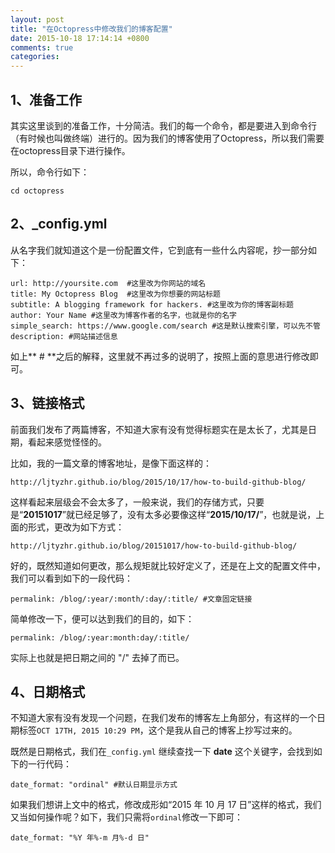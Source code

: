 ```yaml
---
layout: post
title: "在Octopress中修改我们的博客配置"
date: 2015-10-18 17:14:14 +0800
comments: true
categories: 
---
```



## 1、准备工作

其实这里谈到的准备工作，十分简洁。我们的每一个命令，都是要进入到命令行（有时候也叫做终端）进行的。因为我们的博客使用了Octopress，所以我们需要在octopress目录下进行操作。

所以，命令行如下：

```
cd octopress
```

## 2、_config.yml

从名字我们就知道这个是一份配置文件，它到底有一些什么内容呢，抄一部分如下：

```
url: http://yoursite.com  #这里改为你网站的域名
title: My Octopress Blog  #这里改为你想要的网站标题
subtitle: A blogging framework for hackers. #这里改为你的博客副标题
author: Your Name #这里改为博客作者的名字，也就是你的名字
simple_search: https://www.google.com/search #这是默认搜索引擎，可以先不管
description: #网站描述信息
```

如上** # **之后的解释，这里就不再过多的说明了，按照上面的意思进行修改即可。

<!--more-->

## 3、链接格式

前面我们发布了两篇博客，不知道大家有没有觉得标题实在是太长了，尤其是日期，看起来感觉怪怪的。

比如，我的一篇文章的博客地址，是像下面这样的：

```
http://ljtyzhr.github.io/blog/2015/10/17/how-to-build-github-blog/
```
这样看起来层级会不会太多了，一般来说，我们的存储方式，只要是“**20151017**”就已经足够了，没有太多必要像这样“**2015/10/17/**”，也就是说，上面的形式，更改为如下方式：

```
http://ljtyzhr.github.io/blog/20151017/how-to-build-github-blog/
```

好的，既然知道如何更改，那么规矩就比较好定义了，还是在上文的配置文件中，我们可以看到如下的一段代码：

```
permalink: /blog/:year/:month/:day/:title/ #文章固定链接
```
简单修改一下，便可以达到我们的目的，如下：

```
permalink: /blog/:year:month:day/:title/
```
实际上也就是把日期之间的 "/" 去掉了而已。


## 4、日期格式

不知道大家有没有发现一个问题，在我们发布的博客左上角部分，有这样的一个日期标签`OCT 17TH, 2015 10:29 PM`，这个是我从自己的博客上抄写过来的。

既然是日期格式，我们在`_config.yml` 继续查找一下 **date** 这个关键字，会找到如下的一行代码：

```
date_format: "ordinal" #默认日期显示方式
```

如果我们想讲上文中的格式，修改成形如“2015 年 10 月 17 日”这样的格式，我们又当如何操作呢？如下，我们只需将`ordinal`修改一下即可：

```
date_format: "%Y 年%-m 月%-d 日" 
```






